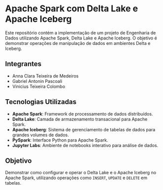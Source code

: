 # Apache Spark com Delta Lake e Apache Iceberg

Este repositório contém a implementação de um projeto de Engenharia de Dados utilizando Apache Spark, Delta Lake e Apache Iceberg. O objetivo é demonstrar operações de manipulação de dados em ambientes Delta e Iceberg.

## Integrantes

- Anna Clara Teixeira de Medeiros
- Gabriel Antonin Pascoali
- Vinicius Teixeira Colombo

## Tecnologias Utilizadas

- **Apache Spark**: Framework de processamento de dados distribuídos.
- **Delta Lake**: Camada de armazenamento transacional para Apache Spark.
- **Apache Iceberg**: Sistema de gerenciamento de tabelas de dados para grandes volumes de dados.
- **PySpark**: Interface Python para Apache Spark.
- **Jupyter Labs**: Ambiente de notebooks interativo para análise de dados.

## Objetivo

Demonstrar como configurar e operar o Delta Lake e o Apache Iceberg no Apache Spark, utilizando operações como `INSERT`, `UPDATE` e `DELETE` em tabelas.
